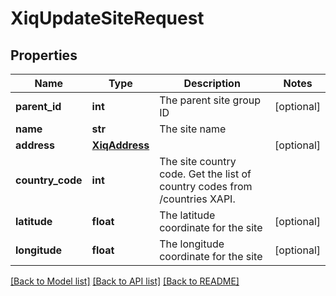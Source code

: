 # XiqUpdateSiteRequest

## Properties
Name | Type | Description | Notes
------------ | ------------- | ------------- | -------------
**parent_id** | **int** | The parent site group ID | [optional] 
**name** | **str** | The site name | 
**address** | [**XiqAddress**](XiqAddress.md) |  | [optional] 
**country_code** | **int** | The site country code. Get the list of country codes from /countries XAPI. | 
**latitude** | **float** | The latitude coordinate for the site | [optional] 
**longitude** | **float** | The longitude coordinate for the site | [optional] 

[[Back to Model list]](../README.md#documentation-for-models) [[Back to API list]](../README.md#documentation-for-api-endpoints) [[Back to README]](../README.md)


